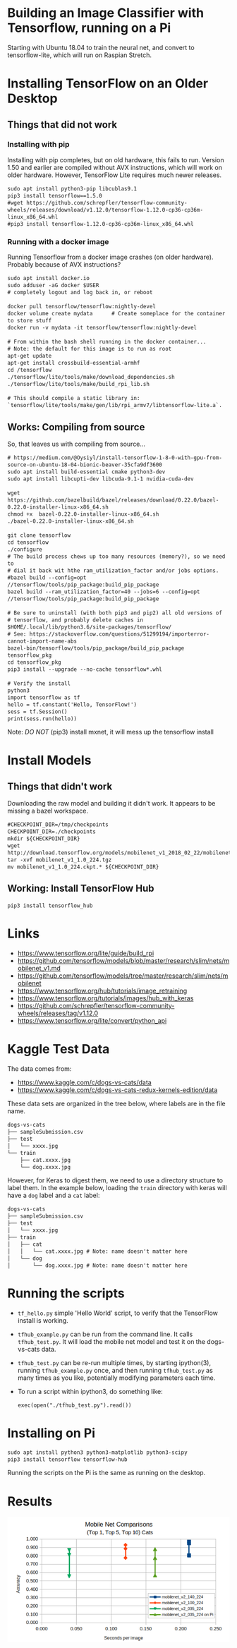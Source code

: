 Building an Image Classifier with Tensorflow, running on a Pi
==============================================================

Starting with Ubuntu 18.04 to train the neural net, and convert to
tensorflow-lite, which will run on Raspian Stretch.

# Installing TensorFlow on an Older Desktop

## Things that did not work

### Installing with pip
Installing with pip completes, but on old hardware, this fails to run.
Version 1.50 and earlier are compiled without AVX instructions, which will work
on older hardware. However, TensorFlow Lite requires much newer releases.

    sudo apt install python3-pip libcublas9.1
    pip3 install tensorflow==1.5.0
    #wget https://github.com/schrepfler/tensorflow-community-wheels/releases/download/v1.12.0/tensorflow-1.12.0-cp36-cp36m-linux_x86_64.whl
    #pip3 install tensorflow-1.12.0-cp36-cp36m-linux_x86_64.whl
    
### Running with a docker image
Running Tensorflow from a docker image crashes (on older hardware). Probably 
because of AVX instructions?

    sudo apt install docker.io
    sudo adduser -aG docker $USER
    # completely logout and log back in, or reboot 
    
    docker pull tensorflow/tensorflow:nightly-devel
    docker volume create mydata      # Create someplace for the container to store stuff
    docker run -v mydata -it tensorflow/tensorflow:nightly-devel
    
    # From within the bash shell running in the docker container...
    # Note: the default for this image is to run as root
    apt-get update
    apt-get install crossbuild-essential-armhf
    cd /tensorflow
    ./tensorflow/lite/tools/make/download_dependencies.sh
    ./tensorflow/lite/tools/make/build_rpi_lib.sh

    # This should compile a static library in: `tensorflow/lite/tools/make/gen/lib/rpi_armv7/libtensorflow-lite.a`.

## Works: Compiling from source
So, that leaves us with compiling from source...

    # https://medium.com/@Oysiyl/install-tensorflow-1-8-0-with-gpu-from-source-on-ubuntu-18-04-bionic-beaver-35cfa9df3600
    sudo apt install build-essential cmake python3-dev
    sudo apt install libcupti-dev libcuda-9.1-1 nvidia-cuda-dev

    wget https://github.com/bazelbuild/bazel/releases/download/0.22.0/bazel-0.22.0-installer-linux-x86_64.sh
    chmod +x  bazel-0.22.0-installer-linux-x86_64.sh
    ./bazel-0.22.0-installer-linux-x86_64.sh

    git clone tensorflow
    cd tensorflow
    ./configure
    # The build process chews up too many resources (memory?), so we need to
    # dial it back wit hthe ram_utilization_factor and/or jobs options.
    #bazel build --config=opt //tensorflow/tools/pip_package:build_pip_package
    bazel build --ram_utilization_factor=40 --jobs=6 --config=opt //tensorflow/tools/pip_package:build_pip_package

    # Be sure to uninstall (with both pip3 and pip2) all old versions of
    # tensorflow, and probably delete caches in $HOME/.local/lib/python3.6/site-packages/tensorflow/
    # See: https://stackoverflow.com/questions/51299194/importerror-cannot-import-name-abs
    bazel-bin/tensorflow/tools/pip_package/build_pip_package tensorflow_pkg
    cd tensorflow_pkg
    pip3 install --upgrade --no-cache tensorflow*.whl

    # Verify the install
    python3
    import tensorflow as tf
    hello = tf.constant('Hello, TensorFlow!')
    sess = tf.Session()
    print(sess.run(hello))

Note: *DO NOT* (pip3) install mxnet, it will mess up the tensorflow install

# Install Models

## Things that didn't work
Downloading the raw model and building it didn't work. It appears to be missing
a bazel workspace.

    #CHECKPOINT_DIR=/tmp/checkpoints
    CHECKPOINT_DIR=./checkpoints
    mkdir ${CHECKPOINT_DIR}
    wget http://download.tensorflow.org/models/mobilenet_v1_2018_02_22/mobilenet_v1_1.0_224.tgz
    tar -xvf mobilenet_v1_1.0_224.tgz
    mv mobilenet_v1_1.0_224.ckpt.* ${CHECKPOINT_DIR}

## Working: Install TensorFlow Hub

    pip3 install tensorflow_hub

# Links
- https://www.tensorflow.org/lite/guide/build_rpi
- https://github.com/tensorflow/models/blob/master/research/slim/nets/mobilenet_v1.md
- https://github.com/tensorflow/models/tree/master/research/slim/nets/mobilenet 
- https://www.tensorflow.org/hub/tutorials/image_retraining 
- https://www.tensorflow.org/tutorials/images/hub_with_keras
- https://github.com/schrepfler/tensorflow-community-wheels/releases/tag/v1.12.0
- https://www.tensorflow.org/lite/convert/python_api

# Kaggle Test Data
The data comes from:
- https://www.kaggle.com/c/dogs-vs-cats/data
- https://www.kaggle.com/c/dogs-vs-cats-redux-kernels-edition/data

These data sets are organized in the tree below, where labels are in the file
name.

    dogs-vs-cats
    ├── sampleSubmission.csv
    ├── test
    │   └── xxxx.jpg
    └── train
        ├── cat.xxxx.jpg
        └── dog.xxxx.jpg

However, for Keras to digest them, we need to use a directory structure to label
them. In the example below, loading the `train` directory with keras will have a
`dog` label and a `cat` label:

    dogs-vs-cats
    ├── sampleSubmission.csv
    ├── test
    │   └── xxxx.jpg
    ├── train
    │   ├── cat
    │   │   └── cat.xxxx.jpg # Note: name doesn't matter here
    │   └── dog
    │       └── dog.xxxx.jpg # Note: name doesn't matter here

# Running the scripts
- `tf_hello.py` simple 'Hello World' script, to verify that the TensorFlow
install is working.

- `tfhub_example.py` can be run from the command line. It calls `tfhub_test.py`.
It will load the mobile net model and test it on the dogs-vs-cats data.

- `tfhub_test.py` can be re-run multiple times, by starting ipython(3), running
`tfhub_example.py` once, and then running `tfhub_test.py` as many times as you
like, potentially modifying parameters each time.

- To run a script within ipython3, do something like:

    ```
    exec(open("./tfhub_test.py").read())
    ```

# Installing on Pi

    sudo apt install python3 python3-matplotlib python3-scipy
    pip3 install tensorflow tensorflow-hub

Running the scripts on the Pi is the same as running on the desktop.

# Results

![TF Performance Summary](./TF_Performance_Summary.png)

[comment]: # (vim: ts=4:sw=4)
